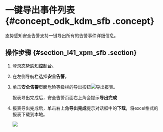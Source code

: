 # 一键导出事件列表 {#concept_odk_kdm_sfb .concept}

态势感知安全告警支持一键导出所有的告警事件详细信息。

## 操作步骤 {#section_l41_xpm_sfb .section}

1.  登录[态势感知控制台](https://yundun.console.aliyun.com/?p=sas)。
2.  在左侧导航栏选择**安全告警**。
3.  单击**安全告警**页面危险等级栏的导出按钮![](http://static-aliyun-doc.oss-cn-hangzhou.aliyuncs.com/assets/img/60915/154167784330905_zh-CN.png)导出报表。

    报表导出完成后，安全告警页面右上角会提示**导出完成**

4.  报表导出完成后，单击右上角**导出完成**提示对话框中的**下载**，将excel格式的报表下载到本地。

    ![](http://static-aliyun-doc.oss-cn-hangzhou.aliyuncs.com/assets/img/60915/154167784330913_zh-CN.png)


